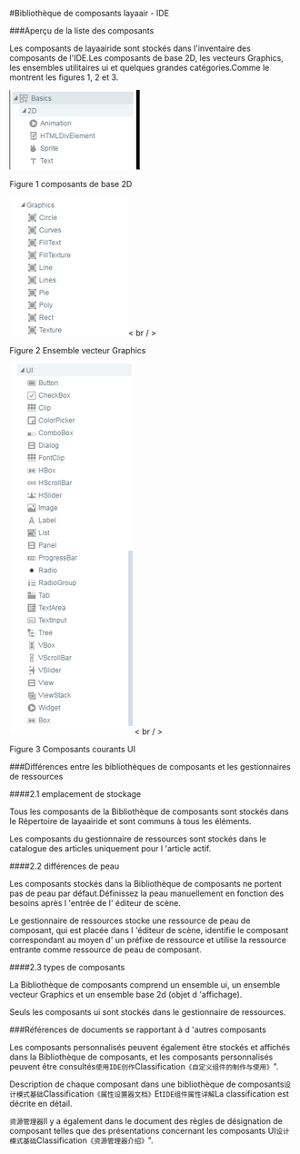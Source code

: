#Bibliothèque de composants layaair - IDE

###Aperçu de la liste des composants

Les composants de layaairide sont stockés dans l'inventaire des composants de l'IDE.Les composants de base 2D, les vecteurs Graphics, les ensembles utilitaires ui et quelques grandes catégories.Comme le montrent les figures 1, 2 et 3.

![图1](img/1.png) <br />


Figure 1 composants de base 2D

![图2](img/2.png)< br / >

Figure 2 Ensemble vecteur Graphics

![图3](img/3.png)< br / >

Figure 3 Composants courants UI



###Différences entre les bibliothèques de composants et les gestionnaires de ressources

####2.1 emplacement de stockage

Tous les composants de la Bibliothèque de composants sont stockés dans le Répertoire de layaairide et sont communs à tous les éléments.

Les composants du gestionnaire de ressources sont stockés dans le catalogue des articles uniquement pour l 'article actif.

####2.2 différences de peau

Les composants stockés dans la Bibliothèque de composants ne portent pas de peau par défaut.Définissez la peau manuellement en fonction des besoins après l 'entrée de l' éditeur de scène.

Le gestionnaire de ressources stocke une ressource de peau de composant, qui est placée dans l 'éditeur de scène, identifie le composant correspondant au moyen d' un préfixe de ressource et utilise la ressource entrante comme ressource de peau de composant.

####2.3 types de composants

La Bibliothèque de composants comprend un ensemble ui, un ensemble vecteur Graphics et un ensemble base 2d (objet d 'affichage).

Seuls les composants ui sont stockés dans le gestionnaire de ressources.



###Références de documents se rapportant à d 'autres composants

Les composants personnalisés peuvent également être stockés et affichés dans la Bibliothèque de composants, et les composants personnalisés peuvent être consultés`使用IDE创作`Classification`《自定义组件的制作与使用》`".



Description de chaque composant dans une bibliothèque de composants`设计模式基础`Classification`《属性设置器文档》`Et`IDE组件属性详解`La classification est décrite en détail.



`资源管理器`Il y a également dans le document des règles de désignation de composant telles que des présentations concernant les composants UI`设计模式基础`Classification`《资源管理器介绍》`".



